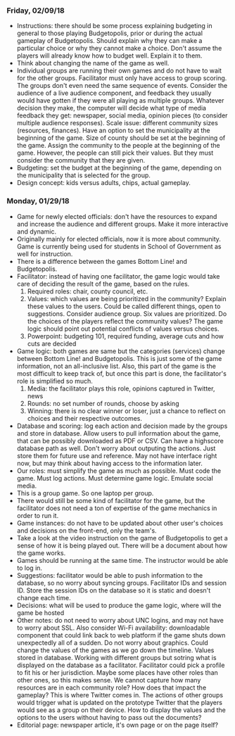 ### Friday, 02/09/18

* Instructions: there should be some process explaining budgeting in general to those
playing Budgetopolis, prior or during the actual gameplay of Budgetopolis. Should 
explain why they can make a particular choice or why they cannot make a choice. Don't
assume the players will already know how to budget well. Explain it to them. 
* Think about changing the name of the game as well. 
* Individual groups are running their own games and do not have to wait for the other 
groups. Facilitator must only have access to group scoring. The groups don't even need
the same sequence of events. Consider the audience of a live audience component, and 
feedback they usually would have gotten if they were all playing as multiple groups. 
Whatever decision they make, the computer will decide what type of media feedback they
get: newspaper, social media, opinion pieces (to consider multiple audience responses).
Scale issue: different community sizes (resources, finances). Have an option to set the
municipality at the beginning of the game. Size of county should be set at the beginning 
of the game. Assign the community to the people at the beginning of the game. However,
the people can still pick their values. But they must consider the community that they
are given. 
* Budgeting: set the budget at the beginning of the game, depending on the municipality
that is selected for the group. 
* Design concept: kids versus adults, chips, actual gameplay. 

### Monday, 01/29/18

* Game for newly elected officials: don't have the resources to expand and increase
the audience and different groups. Make it more interactive and dynamic. 
* Originally mainly for elected officials, now it is more about community. Game is
currently being used for students in School of Government as well for instruction. 
* There is a difference between the games Bottom Line! and Budgetopolis.
* Facilitator: instead of having one facilitator, the game logic would take care of 
deciding the result of the game, based on the rules. 
    1. Required roles: chair, county council, etc. 
    2. Values: which values are being prioritized in the community? Explain these values
    to the users. Could be called different things, open to suggestions. Consider audience
    group. Six values are prioritized. Do the choices of the players reflect the community values? The game logic should point out potential conflicts of values versus choices.
    3. Powerpoint: budgeting 101, required funding, average cuts and how cuts are decided
* Game logic: both games are same but the categories (services) change between Bottom Line! and Budgetopolis. This is just some of the game information, not an all-inclusive list. Also,
this part of the game is the most difficult to keep track of, but once this part is done, the 
facilitator's role is simplified so much. 
    1. Media: the facilitator plays this role, opinions captured in Twitter, news
    2. Rounds: no set number of rounds, choose by asking 
    3. Winning: there is no clear winner or loser, just a chance to reflect on choices
    and their respective outcomes. 
* Database and scoring: log each action and decision made by the groups and store in database. Allow users to pull information about the game, that can be possibly downloaded as PDF or CSV. Can have a highscore database path as well. Don't worry about outputing the 
actions. Just store them for future use and reference. May not have interface right now, but
may think about having access to the information later.
* Our roles: must simplify the game as much as possible. Must code the game. Must log actions.
Must determine game logic. Emulate social media. 
* This is a group game. So one laptop per group. 
* There would still be some kind of facilitator for the game, but the facilitator does not need a ton of expertise of the game mechanics in order to run it. 
* Game instances: do not have to be updated about other user's choices and decisions on the front-end, only the team's. 
* Take a look at the video instruction on the game of Budgetopolis to get a sense of how it 
is being played out. There will be a document about how the game works. 
* Games should be running at the same time. The instructor would be able to log in. 
* Suggestions: facilitator would be able to push information to the database, so no worry
about syncing groups. Facilitator IDs and session ID. Store the session IDs on the database so
it is static and doesn't change each time. 
* Decisions: what will be used to produce the game logic, where will the game be hosted
* Other notes: do not need to worry about UNC logins, and may not have to worry about SSL. Also consider Wi-Fi availability: downloadable component that could link back to web platform if the game shuts down unexpectedly all of a sudden. Do not worry about graphics. Could change the values of the games as we go down the timeline. Values stored in database. Working with different groups but sotring what is displayed on the database as a facilitator. Facilitator could pick a profile to fit his or her jurisdiction. Maybe some places have other roles than other ones, so this makes sense. We cannot capture how many resources are in each community role? How does that impact the gameplay? This is where Twitter comes in. The actions of other groups would trigger what is updated on the prototype Twitter that the 
players would see as a group on their device. How to display the values and the options to
the users without having to pass out the documents? 
* Editorial page: newspaper article, it's own page or on the page itself?